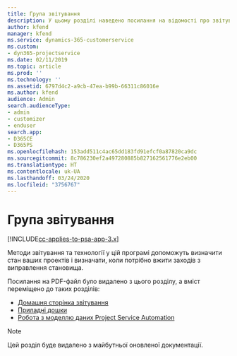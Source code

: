 ```yaml
---
title: Група звітування
description: У цьому розділі наведено посилання на відомості про звітування.
author: kfend
manager: kfend
ms.service: dynamics-365-customerservice
ms.custom:
- dyn365-projectservice
ms.date: 02/11/2019
ms.topic: article
ms.prod: ''
ms.technology: ''
ms.assetid: 6797d4c2-a9cb-47ea-b99b-66311c86016e
ms.author: kfend
audience: Admin
search.audienceType:
- admin
- customizer
- enduser
search.app:
- D365CE
- D365PS
ms.openlocfilehash: 153add511c4ac65dd183fd91efcf0a87820ca9dc
ms.sourcegitcommit: 8c786230ef2a497280885b827162561776e2eb00
ms.translationtype: HT
ms.contentlocale: uk-UA
ms.lasthandoff: 03/24/2020
ms.locfileid: "3756767"
---
```

# <a name="reporting-guide"></a>Група звітування

[!INCLUDE[cc-applies-to-psa-app-3.x](../../includes/cc-applies-to-psa-app-3x.md)]

Методи звітування та технології у цій програмі допоможуть визначити стан ваших проектів і визначати, коли потрібно вжити заходів з виправлення становища. 

Посилання на PDF-файл було видалено з цього розділу, а вміст переміщено до таких розділів:

- [Домашня сторінка звітування](../reports-reporting-dynamics-365-project-service.md)
- [Приладні дошки](../reports-dashboards.md)
- [Робота з моделлю даних Project Service Automation](../reports-working-project-service-data-model.md)

> [!NOTE]
> Цей розділ буде видалено з майбутньої оновленої документації. 
